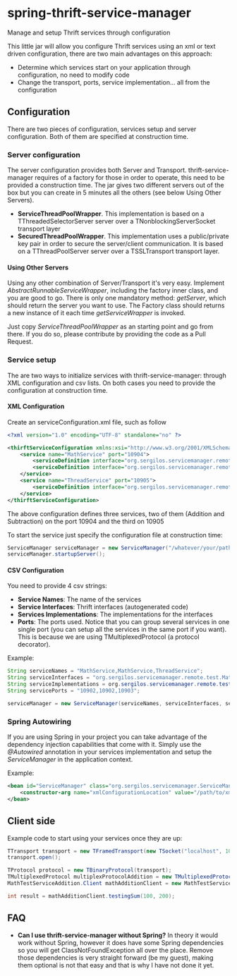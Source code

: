 # spring-thrift-service-manager

Manage and setup Thrift services through configuration

This little jar will allow you configure Thrift services using an xml or text driven configuration, there are two main advantages on this approach:

- Determine which services start on your application through configuration, no need to modify code
- Change the transport, ports, service implementation... all from the configuration

## Configuration

There are two pieces of configuration, services setup and server configuration. Both of them are specified at construction time.

### Server configuration

The server configuration provides both Server and Transport. thrift-service-manager requires of a factory for those in order to operate,
this need to be provided a construction time. The jar gives two different servers out of the box but you can create in 5 minutes all the others (see below Using Other Servers).

* __ServiceThreadPoolWrapper__. This implementation is based on a TThreadedSelectorServer server over a TNonblockingServerSocket transport layer
* __SecuredThreadPoolWrapper__. This implementation uses a public/private key pair in order to secure the server/client communication. It is based on a TThreadPoolServer server over a TSSLTransport transport layer.

#### Using Other Servers

Using any other combination of Server/Transport it's very easy. Implement _AbstractRunnableServiceWrapper_, including the factory inner class, and you are good to go. 
There is only one mandatory method: _getServer_, which should return the server you want to use. The Factory class should returns a new instance of it each time _getServiceWrapper_ is invoked.
 
Just copy _ServiceThreadPoolWrapper_ as an starting point and go from there. If you do so, please contribute by providing the code as a Pull Request.

### Service setup

The are two ways to initialize services with thrift-service-manager: through XML configuration and csv lists.
On both cases you need to provide the configuration at construction time.

#### XML Configuration

Create an serviceConfiguration.xml file, such as follow

```XML
<?xml version="1.0" encoding="UTF-8" standalone="no" ?>

<thirftServiceConfiguration xmlns:xsi="http://www.w3.org/2001/XMLSchema-instance" xsi:noNamespaceSchemaLocation="thriftServiceDefinition.xsd">
	<service name="MathService" port="10904">
		<serviceDefinition interface="org.sergilos.servicemanager.remote.test.MathTestServiceAddition" implementation="org.sergilos.servicemanager.remote.test.MathServiceAdditionImpl" />
		<serviceDefinition interface="org.sergilos.servicemanager.remote.test.MathTestServiceSubtraction" implementation="org.sergilos.servicemanager.remote.test.MathServiceSubtractionImpl" />
	</service>
	<service name="ThreadService" port="10905">
		<serviceDefinition interface="org.sergilos.servicemanager.remote.test.ThreadTestService" implementation="org.sergilos.servicemanager.remote.test.ThreadServiceImpl" />
	</service>
</thirftServiceConfiguration>
```

The above configuration defines three services, two of them (Addition and Subtraction) on the port 10904 and the third on 10905

To start the service just specify the configuration file at construction time:

```java
ServiceManager serviceManager = new ServiceManager("/whatever/your/path/is/testServiceConfiguration.xml", new ServiceThreadPoolWrapper.ServiceThreadPoolWrapperFactory(1, 1));
serviceManager.startupServer();
```

#### CSV Configuration

You need to provide 4 csv strings:

* __Service Names__: The name of the services 
* __Service Interfaces__: Thrift interfaces (autogenerated code)
* __Services Implementations__: The implementations for the interfaces
* __Ports__: The ports used. Notice that you can group several services in one single port (you can setup all the services in the same port if you want). This is because we are using TMultiplexedProtocol (a protocol decorator).

Example:

```java
String serviceNames = "MathService,MathService,ThreadService";
String serviceInterfaces = "org.sergilos.servicemanager.remote.test.MathTestServiceAddition,org.sergilos.servicemanager.remote.test.MathTestServiceSubtraction,org.sergilos.servicemanager.remote.test.ThreadTestService";
String serviceImplementations = org.sergilos.servicemanager.remote.test.MathServiceAdditionImpl,org.sergilos.servicemanager.remote.test.MathServiceSubtractionImpl,org.sergilos.servicemanager.remote.test.ThreadServiceImpl";
String servicePorts = "10902,10902,10903";

serviceManager = new ServiceManager(serviceNames, serviceInterfaces, serviceImplementations, servicePorts, true, new ServiceThreadPoolWrapper.ServiceThreadPoolWrapperFactory(1, 1));
```

### Spring Autowiring

If you are using Spring in your project you can take advantage of the dependency injection capabilities that come with it. Simply use the _@Autowired_ annotation in your services implementation and setup the _ServiceManager_ in the application context.

Example:

```XML
<bean id="ServiceManager" class="org.sergilos.servicemanager.ServiceManager" destroy-method="stopServices" init-method="startupServer">
    <constructor-arg name="xmlConfigurationLocation" value="/path/to/xml/config"/>
</bean>
```

## Client side

Example code to start using your services once they are up:

```java
TTransport transport = new TFramedTransport(new TSocket("localhost", 10904));
transport.open();

TProtocol protocol = new TBinaryProtocol(transport);
TMultiplexedProtocol multiplexProtocolAddition = new TMultiplexedProtocol(protocol, "org.sergilos.servicemanager.remote.test.MathTestServiceAddition");
MathTestServiceAddition.Client mathAdditionClient = new MathTestServiceAddition.Client(multiplexProtocolAddition);

int result = mathAdditionClient.testingSum(100, 200);
```

## FAQ

* __Can I use thrift-service-manager without Spring?__ In theory it would work without Spring, however it does have some Spring dependencies so you will get ClassNotFoundException all over the place. Remove those dependencies is very straight forward (be my guest), making them optional is not that easy and that is why I have not done it yet.
